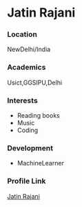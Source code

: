 # Jatin Rajani

### Location

NewDelhi/India

### Academics

Usict,GGSIPU,Delhi

### Interests

- Reading books
- Music
- Coding

### Development

- MachineLearner


### Profile Link

[Jatin Rajani](https://github.com/jatinrajani)
